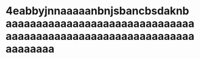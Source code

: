 # 4eabbyjnnaaaaanbnjsbancbsdaknbaaaaaaaaaaaaaaaaaaaaaaaaaaaaaaaaaaaaaaaaaaaaaaaaaaaaaaaaaaaaaaaaaaaaaa